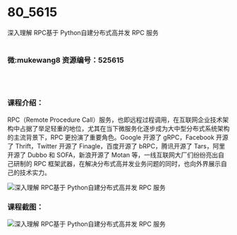 # 80_5615
深入理解 RPC基于 Python自建分布式高并发 RPC 服务
<br/></br>
<h3>微:mukewang8 资源编号：525615</h3>
<br/></br>
<h3>课程介绍：</h3>
<p><a title="查看与 RPC 相关的文章" target="_blank">RPC</a>（Remote Procedure Call）服务，也即远程过程调用，在互联网企业技术架构中占据了举足轻重的地位，尤其在当下微服务化逐步成为大中型分布式系统架构的主流背景下，RPC 更扮演了重要角色。Google 开源了 gRPC，Facebook 开源了 Thrift，Twitter 开源了 Finagle，百度开源了 bRPC，腾讯开源了 Tars，阿里开源了 Dubbo 和 SOFA，新浪开源了 Motan 等，一线互联网大厂们纷纷亮出自己研制的 RPC 框架武器，在解决分布式高并发业务问题的同时，也向外界展示自己的技术实力。</p>
<p><img src="https://www.ko996.com/wp-content/uploads/img/2019/07/2-20-300x187.png" alt="深入理解 RPC基于 Python自建分布式高并发 RPC 服务"></p>
<h3>课程截图：</h3>
<p><img src="https://www.ko996.com/wp-content/uploads/img/2019/07/1-30.png" alt="深入理解 RPC基于 Python自建分布式高并发 RPC 服务"></p>
